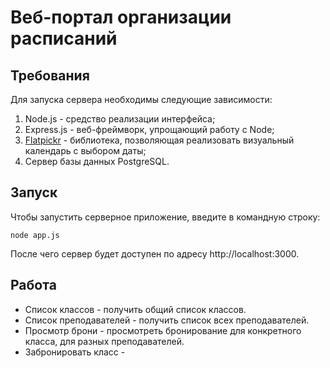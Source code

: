 # Веб-портал организации расписаний
## Требования
Для запуска сервера необходимы следующие зависимости:

1. Node.js - средство реализации интерфейса;
2. Express.js - веб-фреймворк, упрощающий работу с Node;
3. [Flatpickr](https://github.com/flatpickr/flatpickr) - библиотека, позволяющая реализовать визуальный календарь с выбором даты;
4. Сервер базы данных PostgreSQL.

## Запуск
Чтобы запустить серверное приложение, введите в командную строку:

`node app.js`

После чего сервер будет доступен по адресу http://localhost:3000.

## Работа

* Список классов - получить общий список классов.
* Список преподавателей - получить список всех преподавателей.
* Просмотр брони - просмотреть бронирование для конкретного класса, для разных преподавателей.
* Забронировать класс - 
